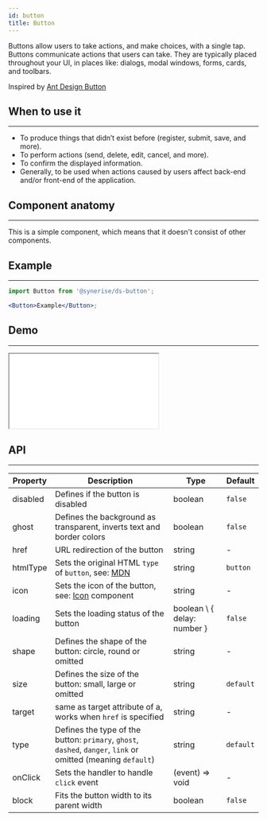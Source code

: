 ```yaml
---
id: button
title: Button
---
```


Buttons allow users to take actions, and make choices, with a single tap. Buttons communicate actions that users can take. They are typically placed throughout your UI, in places like: dialogs, modal windows, forms, cards, and toolbars.

Inspired by [Ant Design Button](https://ant.design/components/button/)

## When to use it

---

- To produce things that didn’t exist before (register, submit, save, and more).
- To perform actions (send, delete, edit, cancel, and more).
- To confirm the displayed information.
- Generally, to be used when actions caused by users affect back-end and/or front-end of the application.

## Component anatomy

---

This is a simple component, which means that it doesn't consist of other components.

## Example

---

```jsx
import Button from '@synerise/ds-button';

<Button>Example</Button>;
```

## Demo

---

<iframe src="/storybook-static/iframe.html?id=components-button--with-text&_ijt=15r4sa9s8lrq673m3u169apsa0"></iframe>

## API

---

| Property | Description                                                                                                                       | Type                        | Default   |
| -------- | --------------------------------------------------------------------------------------------------------------------------------- | --------------------------- | --------- |
| disabled | Defines if the button is disabled                                                                                                 | boolean                     | `false`   |
| ghost    | Defines the background as transparent, inverts text and border colors                                                             | boolean                     | `false`   |
| href     | URL redirection of the button                                                                                                     | string                      | -         |
| htmlType | Sets the original HTML `type` of `button`, see: [MDN](https://developer.mozilla.org/en-US/docs/Web/HTML/Element/button#attr-type) | string                      | `button`  |
| icon     | Sets the icon of the button, see: [Icon](/docs/components/icon/) component                                                        | string                      | -         |
| loading  | Sets the loading status of the button                                                                                             | boolean \ { delay: number } | `false`   |
| shape    | Defines the shape of the button: circle, round or omitted                                                                         | string                      | -         |
| size     | Defines the size of the button: small, large or omitted                                                                           | string                      | `default` |
| target   | same as target attribute of a, works when `href` is specified                                                                     | string                      | -         |
| type     | Defines the type of the button: `primary`, `ghost`, `dashed`, `danger`, `link` or omitted (meaning `default`)                     | string                      | `default` |
| onClick  | Sets the handler to handle `click` event                                                                                          | (event) => void             | -         |
| block    | Fits the button width to its parent width                                                                                         | boolean                     | `false`   |
